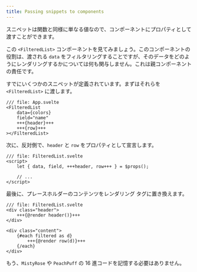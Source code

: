 ```yaml
---
title: Passing snippets to components
---
```


スニペットは関数と同様に単なる値なので、コンポーネントにプロパティとして渡すことができます。

この `<FilteredList>` コンポーネントを見てみましょう。このコンポーネントの役割は、渡される `data` をフィルタリングすることですが、そのデータをどのようにレンダリングするかについては何も関与しません。これは親コンポーネントの責任です。

すでにいくつかのスニペットが定義されています。まずはそれらを `<FilteredList>` に渡します。

```svelte
/// file: App.svelte
<FilteredList
	data={colors}
	field="name"
	+++{header}+++
	+++{row}+++
></FilteredList>
```

次に、反対側で、`header` と `row` をプロパティとして宣言します。

```svelte
/// file: FilteredList.svelte
<script>
	let { data, field, +++header, row+++ } = $props();

	// ...
</script>
```

最後に、プレースホルダーのコンテンツをレンダリング タグに置き換えます。

```svelte
/// file: FilteredList.svelte
<div class="header">
	+++{@render header()}+++
</div>

<div class="content">
	{#each filtered as d}
		+++{@render row(d)}+++
	{/each}
</div>
```

もう、`MistyRose` や `PeachPuff` の 16 進コードを記憶する必要はありません。
